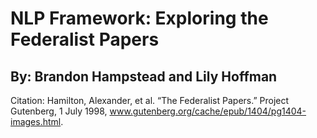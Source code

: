 # NLP Framework: Exploring the Federalist Papers
## By: Brandon Hampstead and Lily Hoffman


Citation: Hamilton, Alexander, et al. “The Federalist Papers.” Project Gutenberg, 1 July 1998, www.gutenberg.org/cache/epub/1404/pg1404-images.html.